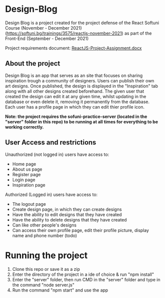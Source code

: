 # Design-Blog
Design Blog is a project created for the project defense of the React Softuni Course (November - December 2021) (https://softuni.bg/trainings/3575/reactjs-november-2021) as part of the Front-End (September - December 2021)

Project requirements document: [ReactJS-Project-Assignment.docx](https://github.com/TheStormWeaver/Design-Blog/files/7687984/ReactJS-Project-Assignment.docx)


## About the project
Design Blog  is an app that serves as an site that focuses on sharing inspiration trough a community of designers. Users can publish their own art designs. Once published, the design is displayed in the "Inspiration" tab along with all other designs created beforehand. The given user that created the design can edit it at any given time, whilst updating in the database or even delete it, removing it permanently from the database. Each user has a profile page in which they can edit thier profile icon.

**Note: the project requires the sofuni-practice-server (located in the "server" folder in this repo) to be running at all times for everything to be working correctly.**

## User Access and restrictions
Unauthorized (not logged in) users have access to:
- Home page
- About us page
- Register page
- Login page
- Inspiration page

Authorized (Logged in) users have access to:
- The logout page
- Create design page, in which they can create designs
- Have the ability to edit designs that they have created
- Have the ability to delete designs that they have created
- Can like other people's designs
- Can access their own profile page, edit their profile picture, display name and phone number (todo)


# Running the project
1. Clone this repo or save it as a zip
2. Enter the directory of the project in a ide of choice & run "npm install"
3. Enter the "server" folder, then run CMD in the "server" folder and type in the command "node server.js"
4. Run the command "npm start" and use the app
